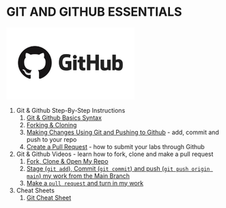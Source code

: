 # GIT AND GITHUB ESSENTIALS

<img src="./assets/github.jpg" alt="Github" width="300">

1. Git & Github Step-By-Step Instructions
    1. [Git & Github Basics Syntax](./syntax/git-github-basics.md)
    1. [Forking & Cloning](./syntax/git-forking-and-cloning.md)
    1. [Making Changes Using Git and Pushing to Github](./syntax/git-making-changes-and-pushing.md) - add, commit and push to your repo
    1. [Create a Pull Request](./syntax/github-pull-request.md) - how to submit your labs through Github
1. Git & Github Videos - learn how to fork, clone and make a pull request
    1. [Fork, Clone & Open My Repo](https://drive.google.com/file/d/1rVmd8MFE-WksI8ce8x6GwOrp3riAe4s7/view?usp=sharing)
    1. [Stage (`git add`), Commit (`git commit`) and push (`git push origin main`) my work from the Main Branch](https://drive.google.com/file/d/1NbbvOQssxUVLHvl24poUaih8H4opVJ_O/view?usp=sharing)
    1. [Make a `pull request` and turn in my work](https://drive.google.com/file/d/1OB50C1v8BYM5SkLh5sTIh-xK5gRs1JL5/view?usp=drive_link)
1. Cheat Sheets
    1. [Git Cheat Sheet](assets)